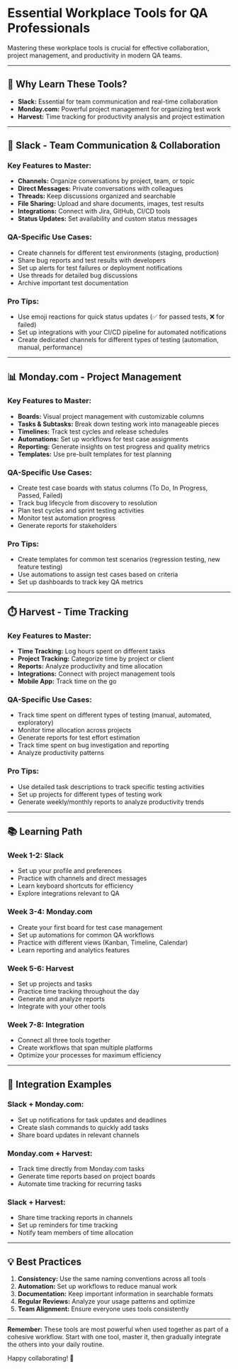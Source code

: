 # Essential Workplace Tools for QA Professionals

Mastering these workplace tools is crucial for effective collaboration, project management, and productivity in modern QA teams.

---

## 🎯 Why Learn These Tools?
- **Slack:** Essential for team communication and real-time collaboration
- **Monday.com:** Powerful project management for organizing test work
- **Harvest:** Time tracking for productivity analysis and project estimation

---

## 💬 Slack - Team Communication & Collaboration

### **Key Features to Master:**
- **Channels:** Organize conversations by project, team, or topic
- **Direct Messages:** Private conversations with colleagues
- **Threads:** Keep discussions organized and searchable
- **File Sharing:** Upload and share documents, images, test results
- **Integrations:** Connect with Jira, GitHub, CI/CD tools
- **Status Updates:** Set availability and custom status messages

### **QA-Specific Use Cases:**
- Create channels for different test environments (staging, production)
- Share bug reports and test results with developers
- Set up alerts for test failures or deployment notifications
- Use threads for detailed bug discussions
- Archive important test documentation

### **Pro Tips:**
- Use emoji reactions for quick status updates (✅ for passed tests, ❌ for failed)
- Set up integrations with your CI/CD pipeline for automated notifications
- Create dedicated channels for different types of testing (automation, manual, performance)

---

## 📊 Monday.com - Project Management

### **Key Features to Master:**
- **Boards:** Visual project management with customizable columns
- **Tasks & Subtasks:** Break down testing work into manageable pieces
- **Timelines:** Track test cycles and release schedules
- **Automations:** Set up workflows for test case assignments
- **Reporting:** Generate insights on test progress and quality metrics
- **Templates:** Use pre-built templates for test planning

### **QA-Specific Use Cases:**
- Create test case boards with status columns (To Do, In Progress, Passed, Failed)
- Track bug lifecycle from discovery to resolution
- Plan test cycles and sprint testing activities
- Monitor test automation progress
- Generate reports for stakeholders

### **Pro Tips:**
- Create templates for common test scenarios (regression testing, new feature testing)
- Use automations to assign test cases based on criteria
- Set up dashboards to track key QA metrics

---

## ⏱️ Harvest - Time Tracking

### **Key Features to Master:**
- **Time Tracking:** Log hours spent on different tasks
- **Project Tracking:** Categorize time by project or client
- **Reports:** Analyze productivity and time allocation
- **Integrations:** Connect with project management tools
- **Mobile App:** Track time on the go

### **QA-Specific Use Cases:**
- Track time spent on different types of testing (manual, automated, exploratory)
- Monitor time allocation across projects
- Generate reports for test effort estimation
- Track time spent on bug investigation and reporting
- Analyze productivity patterns

### **Pro Tips:**
- Use detailed task descriptions to track specific testing activities
- Set up projects for different types of testing work
- Generate weekly/monthly reports to analyze productivity trends

---

## 📚 Learning Path

### **Week 1-2: Slack**
- Set up your profile and preferences
- Practice with channels and direct messages
- Learn keyboard shortcuts for efficiency
- Explore integrations relevant to QA

### **Week 3-4: Monday.com**
- Create your first board for test case management
- Set up automations for common QA workflows
- Practice with different views (Kanban, Timeline, Calendar)
- Learn reporting and analytics features

### **Week 5-6: Harvest**
- Set up projects and tasks
- Practice time tracking throughout the day
- Generate and analyze reports
- Integrate with your other tools

### **Week 7-8: Integration**
- Connect all three tools together
- Create workflows that span multiple platforms
- Optimize your processes for maximum efficiency

---

## 🔗 Integration Examples

### **Slack + Monday.com:**
- Set up notifications for task updates and deadlines
- Create slash commands to quickly add tasks
- Share board updates in relevant channels

### **Monday.com + Harvest:**
- Track time directly from Monday.com tasks
- Generate time reports based on project boards
- Automate time tracking for recurring tasks

### **Slack + Harvest:**
- Share time tracking reports in channels
- Set up reminders for time tracking
- Notify team members of time allocation

---

## 💡 Best Practices

1. **Consistency:** Use the same naming conventions across all tools
2. **Automation:** Set up workflows to reduce manual work
3. **Documentation:** Keep important information in searchable formats
4. **Regular Reviews:** Analyze your usage patterns and optimize
5. **Team Alignment:** Ensure everyone uses tools consistently

---

**Remember:** These tools are most powerful when used together as part of a cohesive workflow. Start with one tool, master it, then gradually integrate the others into your daily routine.

Happy collaborating! 🚀
